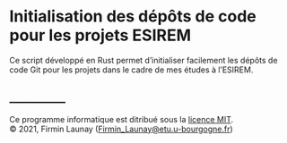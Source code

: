 # Initialisation des dépôts de code pour les projets ESIREM

Ce script développé en Rust permet d’initialiser facilement les dépôts de code Git pour les projets dans le cadre de mes études à l’ESIREM.

## __________

Ce programme informatique est ditribué sous la [licence MIT](https://opensource.org/licenses/MIT).  
© 2021, Firmin Launay ([Firmin_Launay@etu.u-bourgogne.fr](mailto:Firmin_Launay@etu.u-bourgogne.fr))
